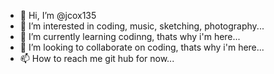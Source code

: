 - 👋 Hi, I’m @jcox135
- 👀 I’m interested in coding, music, sketching, photography...
- 🌱 I’m currently learning codinng, thats why i'm here...
- 💞️ I’m looking to collaborate on coding, thats why i'm here...
- 📫 How to reach me git hub for now...

<!---
jcox135/jcox135 is a ✨ special ✨ repository because its `README.md` (this file) appears on your GitHub profile.
You can click the Preview link to take a look at your changes.
--->
